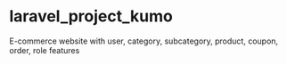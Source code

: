 # laravel_project_kumo
E-commerce website with user, category, subcategory, product, coupon, order, role features
